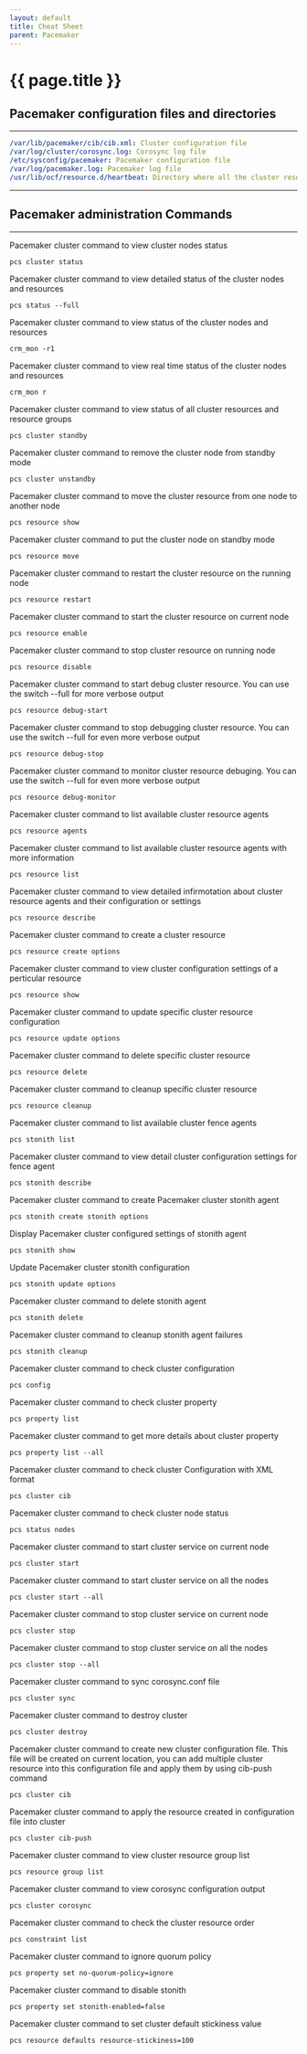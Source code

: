 ```yaml
---
layout: default
title: Cheat Sheet
parent: Pacemaker
---
```


# {{ page.title }}

## Pacemaker configuration files and directories

______________________________________________________________________

```yaml
/var/lib/pacemaker/cib/cib.xml: Cluster configuration file
/var/log/cluster/corosync.log: Corosync log file
/etc/sysconfig/pacemaker: Pacemaker configuration file
/var/log/pacemaker.log: Pacemaker log file
/usr/lib/ocf/resource.d/heartbeat: Directory where all the cluster resource scripts are available
```

______________________________________________________________________

## Pacemaker administration Commands

______________________________________________________________________

Pacemaker cluster command to view cluster nodes status

`pcs cluster status`

Pacemaker cluster command to view detailed status of the cluster nodes and resources

`pcs status --full`

Pacemaker cluster command to view status of the cluster nodes and resources

`crm_mon -r1`

Pacemaker cluster command to view real time status of the cluster nodes and resources

`crm_mon r`

Pacemaker cluster command to view status of all cluster resources and resource groups

`pcs cluster standby`

Pacemaker cluster command to remove the cluster node from standby mode

`pcs cluster unstandby`

Pacemaker cluster command to move the cluster resource from one node to another node

`pcs resource show`

Pacemaker cluster command to put the cluster node on standby mode

`pcs resource move`

Pacemaker cluster command to restart the cluster resource on the running node

`pcs resource restart`

Pacemaker cluster command to start the cluster resource on current node

`pcs resource enable`

Pacemaker cluster command to stop cluster resource on running node

`pcs resource disable`

Pacemaker cluster command to start debug cluster resource. You can use the switch --full for more verbose output

`pcs resource debug-start`

Pacemaker cluster command to stop debugging cluster resource. You can use the switch --full for even more verbose output

`pcs resource debug-stop`

Pacemaker cluster command to monitor cluster resource debuging. You can use the switch --full for even more verbose output

`pcs resource debug-monitor`

Pacemaker cluster command to list available cluster resource agents

`pcs resource agents`

Pacemaker cluster command to list available cluster resource agents with more information

`pcs resource list`

Pacemaker cluster command to view detailed infirmotation about cluster resource agents and their configuration or settings

`pcs resource describe`

Pacemaker cluster command to create a cluster resource

`pcs resource create options`

Pacemaker cluster command to view cluster configuration settings of a perticular resource

`pcs resource show`

Pacemaker cluster command to update specific cluster resource configuration

`pcs resource update options`

Pacemaker cluster command to delete specific cluster resource

`pcs resource delete`

Pacemaker cluster command to cleanup specific cluster resource

`pcs resource cleanup`

Pacemaker cluster command to list available cluster fence agents

`pcs stonith list`

Pacemaker cluster command to view detail cluster configuration settings for fence agent

`pcs stonith describe`

Pacemaker cluster command to create Pacemaker cluster stonith agent

`pcs stonith create stonith options`

Display Pacemaker cluster configured settings of stonith agent

`pcs stonith show`

Update Pacemaker cluster stonith configuration

`pcs stonith update options`

Pacemaker cluster command to delete stonith agent

`pcs stonith delete`

Pacemaker cluster command to cleanup stonith agent failures

`pcs stonith cleanup`

Pacemaker cluster command to check cluster configuration

`pcs config`

Pacemaker cluster command to check cluster property

`pcs property list`

Pacemaker cluster command to get more details about cluster property

`pcs property list --all`

Pacemaker cluster command to check cluster Configuration with XML format

`pcs cluster cib`

Pacemaker cluster command to check cluster node status

`pcs status nodes`

Pacemaker cluster command to start cluster service on current node

`pcs cluster start`

Pacemaker cluster command to start cluster service on all the nodes

`pcs cluster start --all`

Pacemaker cluster command to stop cluster service on current node

`pcs cluster stop`

Pacemaker cluster command to stop cluster service on all the nodes

`pcs cluster stop --all`

Pacemaker cluster command to sync corosync.conf file

`pcs cluster sync`

Pacemaker cluster command to destroy cluster

`pcs cluster destroy`

Pacemaker cluster command to create new cluster configuration file. This file will be created on current location, you can add multiple cluster resource into this configuration file and apply them by using cib-push command

`pcs cluster cib`

Pacemaker cluster command to apply the resource created in configuration file into cluster

`pcs cluster cib-push`

Pacemaker cluster command to view cluster resource group list

`pcs resource group list`

Pacemaker cluster command to view corosync configuration output

`pcs cluster corosync`

Pacemaker cluster command to check the cluster resource order

`pcs constraint list`

Pacemaker cluster command to ignore quorum policy

`pcs property set no-quorum-policy=ignore`

Pacemaker cluster command to disable stonith

`pcs property set stonith-enabled=false`

Pacemaker cluster command to set cluster default stickiness value

`pcs resource defaults resource-stickiness=100`

